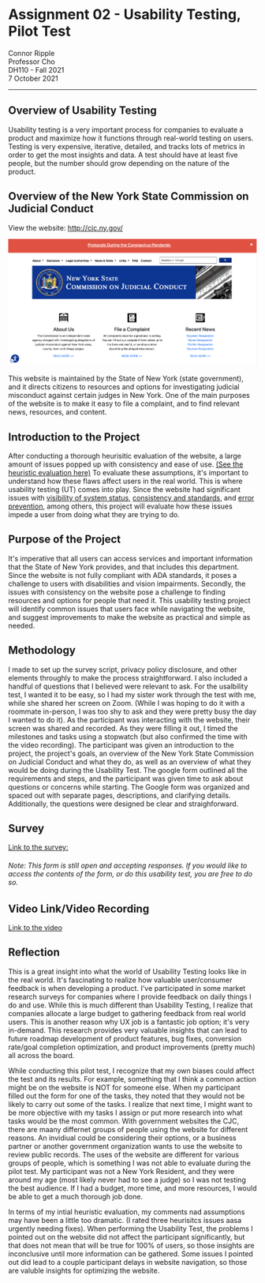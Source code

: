 # Assignment 02 - Usability Testing, Pilot Test

Connor Ripple <br>
Professor Cho <br>
DH110 - Fall 2021 <br>
7 October 2021 <br>

---

## Overview of Usability Testing
Usability testing is a very important process for companies to evaluate a product and maximize how it functions through real-world testing on users. Testing is very expensive, iterative, detailed, and tracks lots of metrics in order to get the most insights and data. A test should have at least five people, but the number should grow depending on the nature of the product. 

## Overview of the New York State Commission on Judicial Conduct 
View the website: http://cjc.ny.gov/

![Screenshot of the New York State Commission on Judicial Conduct Website home page, taken September 28, 2021](https://github.com/cjripple/DH110-SEM1F/blob/83fe447f7b0019056d2e3644e98f12da8e2c5be5/assignment01/cjc-screenshot.png)

This website is maintained by the State of New York (state government), and it directs citizens to resources and options for investigating judicial misconduct against certain judges in New York. One of the main purposes of the website is to make it easy to file a complaint, and to find relevant news, resources, and content. 

## Introduction to the Project 
After conducting a thorough heurisitic evaluation of the website, a large amount of issues popped up with consistency and ease of use. [(See the heuristic evaluation here)](https://github.com/cjripple/DH110-SEM1F/tree/main/assignment01) To evaluate these assumptions, it's important to understand how these flaws affect users in the real world. This is where usability testing (UT) comes into play. Since the website had significant issues with [visibility of system status](https://www.nngroup.com/articles/visibility-system-status/), [consistency and standards](http://www.nngroup.com/articles/consistency-and-standards/), and [error prevention](https://www.nngroup.com/articles/slips/), among others, this project will evaluate how these issues impede a user from doing what they are trying to do. 

## Purpose of the Project
It's imperative that all users can access services and important information that the State of New York provides, and that includes this department. Since the website is not fully compliant with ADA standards, it poses a challenge to users with disabilities and vision impairments. Secondly, the issues with consistency on the  website pose a challenge to finding resources and options for people that need it. This usability testing project will identify common issues that users face while navigating the website, and suggest improvements to make the website as practical and simple as needed. 

## Methodology 
I made to set up the survey script, privacy policy disclosure, and other elements throughly to make the process straightforward. I also included a handful of questions that I believed were relevant to ask. For the usalbility test, I wanted it to be easy, so I had my sister work through the test with me, while she shared her screen on Zoom. (While I was hoping to do it with a roommate in-person, I was too shy to ask and they were pretty busy the day I wanted to do it). As the participant was interacting with the website, their screen was shared and recorded. As they were filling it out, I timed the milestones and tasks using a stopwatch (but also confirmed the time with the video recording). The participant was given an introduction to the project, the project's goals, an overview of the New York State Commission on Judicial Conduct and what they do, as well as an overview of what they would be doing during the Usability Test. The google form outlined all the requirements and steps, and the participant was given time to ask about questions or concerns while starting. The Google form was organized and spaced out with separate pages, descriptions, and clarifying details. Additionally, the questions were designed be clear and straighforward. 

## Survey 
[Link to the survey:](https://forms.gle/ze7fdDjt2yKzQkjEA)
###### Note: This form is still open and accepting responses. If you would like to access the contents of the form, or do this usability test, you are free to do so.

## Video Link/Video Recording 
[Link to the video](https://drive.google.com/file/d/1mpX75Rt-cZXTeaD8zsdsC0zieHDMAhL2T/view)

## Reflection

This is a great insight into what the world of Usability Testing looks like in the real world. It's fascinating to realize how valuable user/consumer feedback is when developing a product. I've participated in some market research surveys for companies where I provide feedback on daily things I do and use. While this is much different than Usability Testing, I realize that companies allocate a large budget to gathering feedback from real world users. This is another reason why UX job is a fantastic job option; it's very in-demand. This research provides very valuable insights that can lead to future roadmap development of product features, bug fixes, conversion rate/goal completion optimization, and product improvements (pretty much) all across the board.  

While conducting this pilot test, I recognize that my own biases could affect the test and its results. For example, something that I think a common action might be on the website is NOT for someone else. When my participant filled out the form for one of the tasks, they noted that they would not be likely to carry out some of the tasks. I realize that next time, I might want to be more objective with my tasks I assign or put more research into what tasks would be the most common. With government websites the CJC, there are maany differnet groups of people using the website for different reasons. An invidiual could be considering their options, or a business partner or another government organization wants to use the website to review public records. The uses of the website are different for various groups of people, which is something I was not able to evaluate during the pilot test. My participant was not a New York Resident, and they were around my age (most likely never had to see a judge) so I was not testing the best audience. If I had a budget, more time, and more resources, I would be able to get a much thorough job done. 

In terms of my intial heuristic evaluation, my comments nad assumptions may have been a little too dramatic. (I rated three heurisitcs issues aasa urgently needing fixes). When performing the Usability Test, the problems I pointed out on the website did not affect the participant significantly, but that does not mean that will be true for 100% of users, so those insights are inconclusive until more information can be gathered. Some issues I pointed out did lead to a couple participant delays in website navigation, so those are valuble insights for optimizing the website.  
